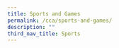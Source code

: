 ```yaml
---
title: Sports and Games
permalink: /cca/sports-and-games/
description: ""
third_nav_title: Sports
---
```

